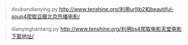 > doubandianying.py
http://www.tenshine.org/利用urllib2和beautiful-soup4爬取豆瓣北京热播电影/

> dianyingtiantang.py
http://www.tenshine.org/利用bs4爬取电影天堂电影下载地址/

